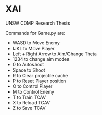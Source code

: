 # XAI
UNSW COMP Research Thesis

Commands for Game.py are:
- WASD to Move Enemy
- IJKL to Move Player
- Left + Right Arrow to Aim/Change Theta
- 1234 to change aim modes
- 0 to Autoshoot
- Space to Shoot
- R to Clear projectile cache
- P to Reset Player position
- O to Control Player
- M to Control Enemy
- T to Train TCAV
- X to Reload TCAV
- Z to Save TCAV